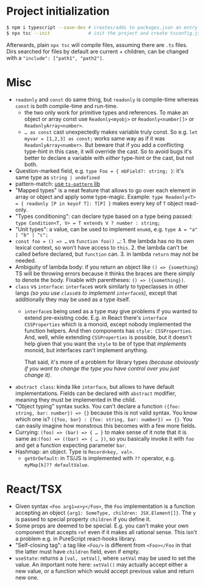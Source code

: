 # Project initialization

```bash
$ npm i typescript --save-dev # creates/adds to packages.json an entry of TS as a devel dep
$ npx tsc --init              # init the project and create tsconfig.json
```

Afterwards, plain `npx tsc` will compile files, assuming there are `.ts` files. Dirs searched for files by default are current + children, can be changed with a `"include": ["path1", "path2"]`.

# Misc

* `readonly` and `const` do same thing, but `readonly` is compile-time whereas `const` is both compile-time and run-time.
    * the two only work for primitive types and references. To make an object or array const use `Readonly<myobj>` or `Readonly<number[]>` or `ReadonlyArray<number>`.
    * `… as const` cast unexpectedly makes variable truly const. So e.g. `let myvar = [1,2,3] as const;` works same way as if it was `ReadonlyArray<number>`. But beware that if you add a conflicting type-hint in this case, it will override the cast. So to avoid bugs it's better to declare a variable with *either* type-hint or the cast, but not both.
* Question-marked field, e.g. `type Foo = { mbField?: string; }`: it's same type as `string | undefined`
* pattern-match: [use `ts-pattern` lib](https://github.com/gvergnaud/ts-pattern)
* "Mapped types" is a neat feature that allows to go over each element in array or object and apply some type-magic. Example: `type Readonly<T> = { readonly [P in keyof T]: T[P] }` makes every key of `T` object read-only.
* "Types conditioning": can declare type based on a type being passed: `type Condition<T, V> = T extends V ? number : string;`
* "Unit types": a value, can be used to implement `enum`s, e.g. `type A = "a" | "b" | "c";`
* `const foo = () => …` vs `function foo() …`: 1. the lambda has no its own lexical context, so won't have access to `this`. 2. the lambda can't be called before declared, but `function` can. 3. in lambda `return` may not be needed.
* Ambiguity of lambda body: if you return an object like `() => {something}` TS will be throwing errors because it thinks the braces are there simply to denote the body. Fixable with parentheses: `() => ({something})`.
* `class` vs `interface`: `interface`s work similarly to typeclasses in other langs *(so you use `class`es to implement `interface`s)*, except that additionally they may be used as a type itself.
  * `interface`s being used as a type may give problems if you wanted to extend pre-existing code. E.g. in React there's `interface CSSProperties` which is a monoid, except nobody implemented the function helpers. And then components has `style: CSSProperties`. And, well, while extending `CSSProperties` is possible, but it doesn't help given that you want the `style` to be of type that *implements* monoid, but interfaces can't implement anything.

      That said, it's more of a problem for library types *(because obviously if you want to change the type you have control over you just change it)*.
* `abstract class`: kinda like `interface`, but allows to have default implementations. Fields can be declared with `abstract` modifier, meaning they must be implemented in the child.
* "Object typing" syntax sucks. You can't declare a function `({foo: string, bar: number}) => {}` because this is not valid syntax. You know which one is? `({foo, bar} : {foo: string, bar: number}) => {}`. You can easily imagine how monstrous this becomes with a few more fields.
* Currying: `(foo) => (bar) => { … }` to make sense of it note that it is same as:`(foo) => ((bar) => { … })`, so you basically invoke it with `foo` and get a function expecting parameter `bar`.
* Hashmap: an object. Type is `Record<key, val>`.
    * `getOrDefault`: in TS/JS is implemented with `??` operator, e.g. `myMap[k]?? defaultValue`.

# React/TSX

* Given syntax `<Foo arg1=x>y</Foo>`, the `Foo` implementation is a function accepting an object `{arg1: SomeType, children: JSX.Element[]}`. The `y` is passed to special property `children` if you define it.
* Some props are deemed to be special. E.g. you can't make your own component that accepts `ref` even if it makes all rational sense. This isn't a problem e.g. in PureScript react-hooks library.
* "Self-closing tag": a tag like `<Foo/>` is different from `<Foo></Foo` in that the latter must have `children` field, even if empty.
* `useState`: returns a `[val, setVal]`, where `setVal` may be used to set the value. An important note here: `setVal()` may actually accept either a new value, or a function which would accept previous value and return new one.
